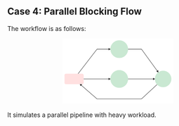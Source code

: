## Case 4: Parallel Blocking Flow

The workflow is as follows:

<p align="center">
<a href="https://gnes.ai">
<img src=".github/mermaid-diagram-20190926180109.svg" alt="workflow 3 in test"  width=50%>
</a>
</p>

It simulates a parallel pipeline with heavy workload.
